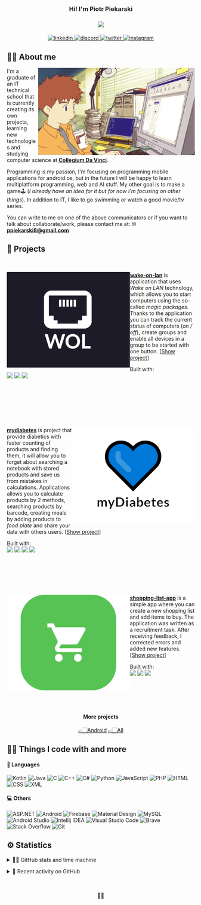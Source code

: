 <!-- Readme inspired by https://github.com/DenverCoder1 -->

<!-- Header Text -->
<h3 align="center">
  Hi! I'm Piotr Piekarski
</h3>

<!-- Typing SVG by DenverCoder1 - https://git.io/typing-svg -->
<h3 align="center">
  <img src="https://readme-typing-svg.herokuapp.com?font=JetBrains+Mono&color=5C57E4&center=true&lines=Android+Developer;Computer+Science+Student;Self-taught+Programmer;Swimming+Lover">
</h3>

<!-- Contact section -->
<p align="center">
  <a href="https://www.linkedin.com/in/piekarskipiotr/">
    <img alt="linkedin" src="https://img.shields.io/badge/LinkedIn-0077B5?logo=linkedin&logoColor=white&amp;style=for-the-badge"/>
  </a>
   <a href="https://discord.com/">
    <img alt="discord" src="https://img.shields.io/badge/xazai%232853-7289DA?logo=discord&logoColor=white&amp;style=for-the-badge"/>
  </a>
  <a href="https://twitter.com/xazai_">
    <img alt="twitter" src="https://img.shields.io/badge/Twitter-1DA1F2?logo=twitter&logoColor=white&amp;style=for-the-badge"/>
  </a>
  <a href="https://www.instagram.com/piekarskiski/">
    <img alt="instagram" src="https://img.shields.io/badge/Instagram-E4405F?logo=instagram&logoColor=white&amp;style=for-the-badge"/>
  </a>
</p>
<!--end:Contact section-->

<!-- About me section -->
## 🐱‍👓 About me
<p>
  <img src="assets\digimon_computer.gif" alt="anime-gif" align="right" width="420px"/>
  <p>
    I'm a graduate of an IT technical school that is currently creating its own projects, learning new technologies and studying computer science at 
    <a href="https://cdv.pl/"><b>Collegium Da Vinci</b></a>.
  </p>

  <p>
    Programming is my passion, I'm focusing on programming mobile applications for android os, but in the future I will be happy to learn multiplatform programming, web and AI stuff. My other goal is to make a game🕹 (<i>I already have an idea for it but for now I'm focusing on other things</i>). In addition to IT, I like to go swimming or watch a good movie/tv series.
  </p>

  <p>
    You can write to me on one of the above communicators or if you want to talk about collaborate/work, please contact me at: ✉
    <a href="mailto:ppiekarski8@gmail.com"> 
      <b>ppiekarski8@gmail.com</b> 
    </a>
  </p>
</p>
<!--end:About me section-->

<!-- Projects section -->
## 🚀 Projects
<br>
<p>
  <a href="https://github.com/piekarskipiotr/wake-on-lan">
    <img src="assets/wol.png" align="left"/> 
  </a>
  <p>
    <a href="https://github.com/piekarskipiotr/wake-on-lan"><b>wake-on-lan</b></a> is application that uses <i> Wake on LAN </i> technology, which allows you to start computers using the so-called <i>magic packages</i>. Thanks to the application you can track the current status of computers (<i>on / off</i>), create groups and enable all devices in a group to be started with one button. [<a href="https://github.com/piekarskipiotr/wake-on-lan">Show project</a>]
  </p>
  <p>
      Built with:<br> 
      <img src="https://img.shields.io/badge/Android-brightgreen?style=flat&logo=android&logoColor=white"/>
      <img src="https://img.shields.io/badge/Java-007396?style=flat&logo=java&logoColor=white"/> 
      <img src="https://img.shields.io/badge/XML-0C54C2?style=flat&logo=xaml&logoColor=white"/>
  </p>
<br><br><br><br>
</p>


<br>
<p>
  <a href="https://github.com/piekarskipiotr/mydiabetes">
    <img src="assets/mydiabetes.png" align="right"/> 
  </a>
  <p>
     <a href="https://github.com/piekarskipiotr/mydiabetes"><b>mydiabetes</b></a> is project that provide diabetics with faster counting of products and finding them, it will allow you to forget about searching a notebook with stored products and save us from mistakes in calculations. Applications allows you to calculate products by 2 methods, searching products by barcode, creating meals by adding products to <i>food plate</i> and share your data with others users. [<a href="https://github.com/piekarskipiotr/mydiabetes">Show project</a>]
  </p>
  <p>
      Built with:<br> 
      <img src="https://img.shields.io/badge/Android-brightgreen?style=flat&logo=android&logoColor=white"/>
      <img src="https://img.shields.io/badge/Kotlin-0095D5?style=flat&logo=kotlin&logoColor=white"/> 
      <img src="https://img.shields.io/badge/XML-0C54C2?style=flat&logo=xaml&logoColor=white"/>
      <img src="https://img.shields.io/badge/Firebase-FFCA28?style=flat&logo=firebase&logoColor=white"/>
  </p>
<br><br><br>
</p>


<br>
<p>
  <a href="https://github.com/piekarskipiotr/shopping-list-app">
    <img src="assets/shopping_list.png" align="left"/> 
  </a>
  <p>
    <a href="https://github.com/piekarskipiotr/shopping-list-app"><b>shopping-list-app</b></a> is a simple app where you can create a new shopping list and add items to buy. The application was written as a recruitment task. After receiving feedback, I corrected errors and added new features.  [<a href="https://github.com/piekarskipiotr/shopping-list-app">Show project</a>]
  </p>
  <p>
      Built with:<br> 
      <img src="https://img.shields.io/badge/Android-brightgreen?style=flat&logo=android&logoColor=white"/>
      <img src="https://img.shields.io/badge/Kotlin-0095D5?style=flat&logo=kotlin&logoColor=white"/> 
      <img src="https://img.shields.io/badge/XML-0C54C2?style=flat&logo=xaml&logoColor=white"/>
  </p>
  <br><br>
</p>

<br>
<div align="center">
<h4 align="center">More projects</h4>
<p align="center">
  <a href="https://github.com/piekarskipiotr?tab=repositories&q=Android">👉🏻Android</a> 
  <a href="https://github.com/piekarskipiotr?tab=repositories">👉🏻All</a>
</p>
</div>
 
<!--end:Projects section-->


<!-- Tech stack section -->
## 🐱‍💻 Things I code with and more

#### 👾 Languages
![Kotlin](https://img.shields.io/badge/Kotlin-0095D5?style=flat&logo=kotlin&logoColor=white)
![Java](https://img.shields.io/badge/Java-007396?style=flat&logo=java&logoColor=white)
![C](https://img.shields.io/badge/C%20-%232370ED.svg?style=flat&logo=c&logoColor=white")
![C++](https://img.shields.io/badge/C++-00599C?style=flat&logo=C%2B%2B&l&logoColor=white)
![C#](https://img.shields.io/badge/C%23%20-%23239120.svg?logo=c-sharp&logoColor=white)
![Python](https://img.shields.io/badge/Python-3776AB?style=flat&logo=python&logoColor=white)
![JavaScript](https://img.shields.io/badge/JavaScript-F7DF1E?style=flat&logo=javascript&logoColor=181A1B)
![PHP](https://img.shields.io/badge/PHP-777BB4?style=fflat&logo=php&logoColor=white)
![HTML](https://img.shields.io/badge/HTML-E34F26?style=flat&logo=html5&logoColor=white)
![CSS](https://img.shields.io/badge/CSS-1572B6?style=flat&logo=css3&logoColor=white)
![XML](https://img.shields.io/badge/XML-0C54C2?style=flat&logo=xaml&logoColor=white)

#### 💻 Others 
![ASP.NET](https://img.shields.io/badge/ASP.NET-7719AA?style=flat&logo=microsoft&logoColor=white)
![Android](https://img.shields.io/badge/Android-brightgreen?style=flat&logo=android&logoColor=white)
![Firebase](https://img.shields.io/badge/Firebase-FFCA28?style=flat&logo=firebase&logoColor=white)
![Material Design](https://img.shields.io/badge/Material%20Design-757575?style=flat&logo=material-design&logoColor=white)
![MySQL](https://img.shields.io/badge/MySQL-4479A1?style=flat&logo=mysql&logoColor=white)
![Android Studio](https://img.shields.io/badge/Android%20Studio-3DDC84?style=flat&logo=android-studio&logoColor=white)
![Intellij IDEA](https://img.shields.io/badge/Intellij%20IDEA-000000?style=flat&logo=intellij-idea&logoColor=white)
![Visual Studio Code](https://img.shields.io/badge/Visual%20Studio%20Code-007ACC?style=flat&logo=visual-studio-code&logoColor=white)
![Brave](https://img.shields.io/badge/-Brave-FB542B?style=flat&logo=brave&logoColor=white)
![Stack Overflow](https://img.shields.io/badge/-Stack%20Overflow-FE7A16?logo=stack-overflow&logoColor=white)
![Git](https://img.shields.io/badge/Git-F05032?style=flat&logo=git&logoColor=white)
<!--end:Tech stack section-->

<!-- User stats section -->
## ⚙️ Statistics

<!-- https://github.com/anuraghazra/github-readme-stats -->
<p align="center">
<details> 
  <summary>🐱‍🏍 GitHub stats and time machine</summary>
  <br>
  
  <div align="center">
    <img src="https://github-readme-stats.vercel.app/api?username=piekarskipiotr&theme=dracula&hide_border=true&title_color=5c57e4&text_color=F5F5F5&bg_color=11111E&custom_title=Profile%20Stats" height="160em"/>
    <img src="https://github-readme-stats.vercel.app/api/top-langs/?username=piekarskipiotr&layout=compact&theme=dracula&hide_border=true&title_color=5c57e4&text_color=F5F5F5&bg_color=11111E" height="160em"/>
  <img src="https://github-readme-stats.vercel.app/api/wakatime?username=piekarskipiotr&layout=compact&theme=dracula&hide_border=true&title_color=5c57e4&text_color=F5F5F5&bg_color=11111E&custom_title=Time%20machine" height="160em"/>
  </div>
</details>
</p>

<!-- https://github.com/jamesgeorge007/github-activity-readme -->
<details>
  <summary>🦈 Recent activity on GitHub</summary>
  <br>
  
  <!--START_SECTION:activity-->
1. 🎉 Merged PR [#6](https://github.com/piekarskipiotr/shopping-list-app/pull/6) in [piekarskipiotr/shopping-list-app](https://github.com/piekarskipiotr/shopping-list-app)
2. 💪 Opened PR [#6](https://github.com/piekarskipiotr/shopping-list-app/pull/6) in [piekarskipiotr/shopping-list-app](https://github.com/piekarskipiotr/shopping-list-app)
3. 🎉 Merged PR [#5](https://github.com/piekarskipiotr/shopping-list-app/pull/5) in [piekarskipiotr/shopping-list-app](https://github.com/piekarskipiotr/shopping-list-app)
4. 💪 Opened PR [#5](https://github.com/piekarskipiotr/shopping-list-app/pull/5) in [piekarskipiotr/shopping-list-app](https://github.com/piekarskipiotr/shopping-list-app)
5. 🎉 Merged PR [#4](https://github.com/piekarskipiotr/shopping-list-app/pull/4) in [piekarskipiotr/shopping-list-app](https://github.com/piekarskipiotr/shopping-list-app)
  <!--END_SECTION:activity-->
</details>
<!--end:User stats section-->

<br>
<br>

<!-- Little footer ninja cat d-_-b section -->
<p align="center">🐱‍👤</p>
<!--end:footer-->
 
<!--links-->

  <!--my university-->
  <!--[cdv]: https://cdv.pl/-->

  <!--projects-->
  <!--[mydiabetes]: https://github.com/piekarskipiotr/MyDiabetes-->
  <!--[wol]: https://github.com/piekarskipiotr/WakeOnLAN-->
  <!--[pomodoro]: https://github.com/piekarskipiotr/pomodoro-timer-->

  <!--socials and contact-->
  <!--[linkedin]: https://www.linkedin.com/in/piekarskipiotr/-->
  <!--[discord]: xazai#2853-->
  <!--[twitter]: https://twitter.com/xazai_-->
  <!--[instagram]: https://www.instagram.com/piekarskiski/-->
  <!--[gmail]: mailto:ppiekarski8@gmail.com-->

<!--end:links-->
